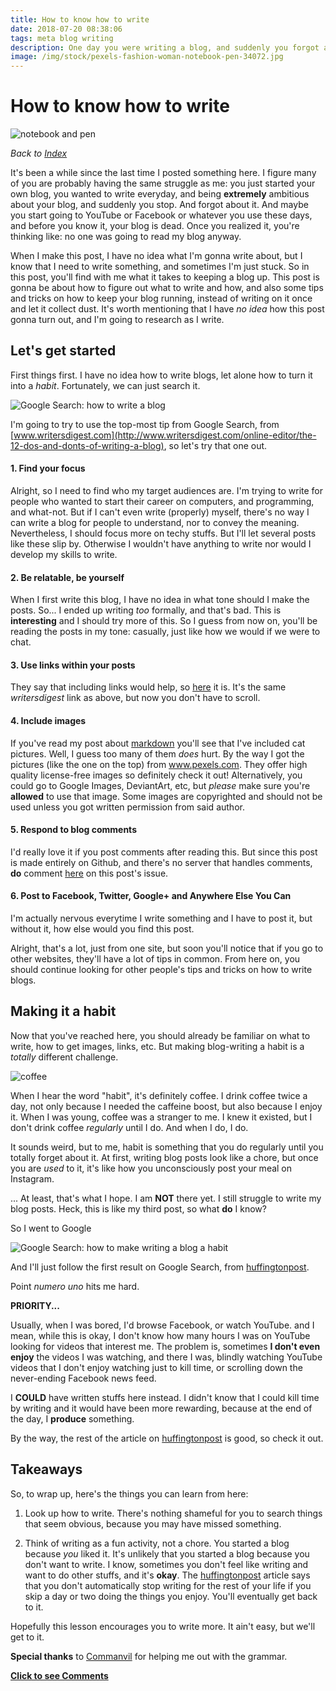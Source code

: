 ```yaml
---
title: How to know how to write
date: 2018-07-20 08:38:06
tags: meta blog writing
description: One day you were writing a blog, and suddenly you forgot about it. Why is it so hard to find new things to write about?
image: /img/stock/pexels-fashion-woman-notebook-pen-34072.jpg
---
```

How to know how to write
========================

![notebook and pen](/img/stock/pexels-fashion-woman-notebook-pen-34072.jpg)

_Back to [Index](../index.html)_

It's been a while since the last time I posted something here. I figure many
of you are probably having the same struggle as me: you just started your own
blog, you wanted to write everyday, and being **extremely** ambitious about your
blog, and suddenly you stop. And forgot about it. And maybe you start going to
YouTube or Facebook or whatever you use these days, and before you know it,
your blog is dead. Once you realized it, you're thinking like: no one was going
to read my blog anyway.

When I make this post, I have no idea what I'm gonna write about, but I know
that I need to write something, and sometimes I'm just stuck. So in this post,
you'll find with me what it takes to keeping a blog up. This post is gonna be
about how to figure out what to write and how, and also some tips and tricks
on how to keep your blog running, instead of writing on it once and let it
collect dust. It's worth mentioning that I have _no idea_ how this post gonna
turn out, and I'm going to research as I write.

## Let's get started

First things first. I have no idea how to write blogs, let alone how to turn it
into a _habit_. Fortunately, we can just search it.

![Google Search: how to write a blog](/img/google_search/how-to-write-a-blog.png)

I'm going to try to use the top-most tip from Google Search, from 
[www.writersdigest.com](http://www.writersdigest.com/online-editor/the-12-dos-and-donts-of-writing-a-blog),
so let's try that one out.

#### 1. Find your focus

Alright, so I need to find who my target audiences are. I'm trying to write for
people who wanted to start their career on computers, and programming, and
what-not. But if I can't even write (properly) myself, there's no way I can
write a blog for people to understand, nor to convey the meaning. Nevertheless,
I should focus more on techy stuffs. But I'll let several posts like these slip
by. Otherwise I wouldn't have anything to write nor would I develop my skills to
write.

#### 2. Be relatable, be yourself

When I first write this blog, I have no idea in what tone should I make the
posts. So... I ended up writing _too_ formally, and that's bad. This is
**interesting** and I should try more of this. So I guess from now on, you'll
be reading the posts in my tone: casually, just like how we would if we were to
chat.

#### 3. Use links within your posts

They say that including links would help, so
[here](http://www.writersdigest.com/online-editor/the-12-dos-and-donts-of-writing-a-blog)
it is. It's the same _writersdigest_ link as above, but now you don't have to
scroll.

#### 4. Include images

If you've read my post about
[markdown](how-to-write-blogs-without-any-code-a-beginners-guide-to-markdown)
you'll see that I've included cat pictures. Well, I guess too many of them
_does_ hurt. By the way I got the pictures (like the one on the top)
from www.pexels.com. They offer high quality license-free images so
definitely check it out! Alternatively, you could go to Google Images,
DeviantArt, etc, but _please_ make sure you're **allowed** to use that image.
Some images are copyrighted and should not be used unless you got written
permission from said author.

#### 5. Respond to blog comments

I'd really love it if you post comments after reading this. But since this post
is made entirely on Github, and there's no server that handles comments, **do**
comment [here](https://github.com/Charon77/charon77.github.io/issues/2)
on this post's issue.

#### 6. Post to Facebook, Twitter, Google+ and Anywhere Else You Can

I'm actually nervous everytime I write something and I have to post it, but
without it, how else would you find this post.

Alright, that's a lot, just from one site, but soon you'll notice that if you go
to other websites, they'll have a lot of tips in common. From here on, you
should continue looking for other people's tips and tricks on how to write
blogs.

## Making it a habit

Now that you've reached here, you should already be familiar on what to write, how
to get images, links, etc. But making blog-writing a habit is a _totally_
different challenge.

![coffee](/img/stock/pexels-attractive-bar-barista-296888.jpg)

When I hear the word "habit", it's definitely coffee. I drink coffee twice a
day, not only because I needed the caffeine boost, but also because I enjoy it.
When I was young, coffee was a stranger to me. I knew it existed, but I don't
drink coffee _regularly_ until I do. And when I do, I do.

It sounds weird, but to me, habit is something that you do regularly until you
totally forget about it. At first, writing blog posts look like a chore, but
once you are _used_ to it, it's like how you unconsciously post your meal on
Instagram.

... At least, that's what I hope. I am **NOT** there yet. I still struggle to
write my blog posts. Heck, this is like my third post, so what **do** I know?

So I went to Google

![Google Search: how to make writing a blog a habit](/img/google_search/how-to-make-writing-a-blog-a-habit.png)

And I'll just follow the first result on Google Search, from [huffingtonpost](https://www.huffingtonpost.com/andrew-deyoung/8-steps-to-starting-a-wri_b_4724235.html).

Point _numero uno_ hits me hard.

**PRIORITY...**

Usually, when I was bored, I'd browse Facebook, or watch YouTube. and I mean,
while this is okay, I don't know how many hours I was on YouTube looking for
videos that interest me. The problem is, sometimes **I don't even enjoy**
the videos I was watching, and there I was, blindly watching YouTube videos that
I don't enjoy watching just to kill time, or scrolling down the never-ending
Facebook news feed.

I **COULD** have written stuffs here instead. I didn't know that I could kill
time by writing and it would have been more rewarding, because at the end of the
day, I **produce** something.

By the way, the rest of the article on [huffingtonpost](https://www.huffingtonpost.com/andrew-deyoung/8-steps-to-starting-a-wri_b_4724235.html)
is good, so check it out.

## Takeaways

So, to wrap up, here's the things you can learn from here:

1. Look up how to write. There's nothing shameful for you to search things that
seem obvious, because you may have missed something.

2. Think of writing as a fun activity, not a chore. You started a blog because
_you_ liked it. It's unlikely that you started a blog because you don't want to
write. I know, sometimes you don't feel like writing and want to do other
stuffs, and it's **okay**. The [huffingtonpost](https://www.huffingtonpost.com/andrew-deyoung/8-steps-to-starting-a-wri_b_4724235.html)
article says that you don't automatically stop writing for the rest of your life
if you skip a day or two doing the things you enjoy. You'll eventually get back
to it.

Hopefully this lesson encourages you to write more. It ain't easy, but we'll
get to it.

**Special thanks** to [Commanvil](https://github.com/Commanvil) for helping me out
with the grammar.

[**Click to see Comments**](https://github.com/Charon77/charon77.github.io/issues/2)
